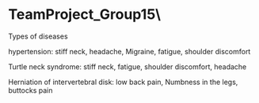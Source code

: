 # TeamProject_Group15\

Types of diseases

hypertension: stiff neck, headache, Migraine, fatigue, shoulder discomfort

Turtle neck syndrome: stiff neck, fatigue,  shoulder discomfort, headache

Herniation of intervertebral disk: low back pain, Numbness in the legs, buttocks pain

